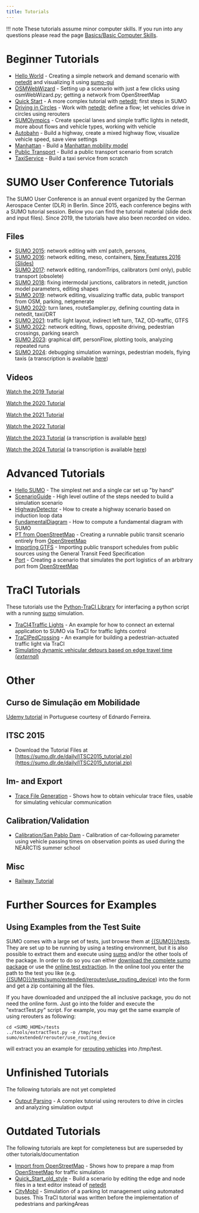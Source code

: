 ```yaml
---
title: Tutorials
---
```


!!! note
    These tutorials assume minor computer skills. If you run into any questions please read the page [Basics/Basic Computer Skills](../Basics/Basic_Computer_Skills.md).

# Beginner Tutorials
* [Hello World](Hello_World.md) - Creating a simple network and demand scenario with [netedit](../Netedit/index.md) and visualizing it using [sumo-gui](../sumo-gui.md)
* [OSMWebWizard](OSMWebWizard.md) - Setting up a scenario with just a few clicks using osmWebWizard.py; getting a network from OpenStreetMap
* [Quick Start](quick_start.md) - A more complex tutorial with [netedit](../Netedit/index.md); first steps in SUMO
* [Driving in Circles](Driving_in_Circles.md) - Work with [netedit](../Netedit/index.md); define a flow; let vehicles drive in circles using rerouters
* [SUMOlympics](SUMOlympics.md) - Create special lanes and simple traffic lights in netedit, more about flows and vehicle types, working with vehicle
* [Autobahn](Autobahn.md) - Build a highway, create a mixed highway flow, visualize vehicle speed, save view settings
* [Manhattan](Manhattan.md) - Build a [Manhattan mobility model](https://en.wikipedia.org/wiki/Manhattan_mobility_model)
* [Public Transport](PublicTransport.md) - Build a public transport scenario from scratch
* [TaxiService](TaxiService.md) - Build a taxi service from scratch

# SUMO User Conference Tutorials

The SUMO User Conference is an annual event organized by the German Aerospace Center (DLR) in Berlin. Since 2015, each conference begins with a SUMO tutorial session. Below you can find the tutorial material (slide deck and input files). Since 2019, the tutorials have also been recorded on video.

## Files
* [SUMO 2015](https://sumo.dlr.de/daily/sumo2015_tutorial.zip): network editing with xml patch, persons,
* [SUMO 2016](https://sumo.dlr.de/daily/sumo2016_tutorial.zip): network editing, meso, containers, [New Features 2016 (Slides)](https://sumo.dlr.de/daily/SUMO2016_new_features.pdf)
* [SUMO 2017](https://sumo.dlr.de/daily/sumo2017_tutorial.zip): network editing, randomTrips, calibrators (xml only), public transport (obsolete)
* [SUMO 2018](https://sumo.dlr.de/daily/sumo2018_tutorial.zip): fixing intermodal junctions, calibrators in netedit, junction model parameters, editing shapes
* [SUMO 2019](https://sumo.dlr.de/daily/sumo2019_tutorial.zip): network editing, visualizing traffic data, public transport from OSM, parking, netgenerate
* [SUMO 2020](https://sumo.dlr.de/daily/sumo2020_tutorial.zip): turn lanes, routeSampler.py, defining counting data in netedit, taxi/DRT
* [SUMO 2021](https://sumo.dlr.de/daily/sumo2021_tutorial.zip): traffic light layout, indirect left turn, TAZ, OD-traffic, GTFS
* [SUMO 2022](https://sumo.dlr.de/daily/sumo2022_tutorial.zip): network editing, flows, opposite driving, pedestrian crossings, parking search
* [SUMO 2023](https://sumo.dlr.de/daily/sumo2023_tutorial.zip): graphical diff, personFlow, plotting tools, analyzing repeated runs
* [SUMO 2024](https://sumo.dlr.de/daily/sumo2024_tutorial.zip): debugging simulation warnings, pedestrian models, flying taxis (a transcription is available [here](2024.md#transcription))

## Videos

<a class="no-arrow-link" data-youtube href="https://www.youtube.com/watch?v=UeaeCdLt_1o">Watch the 2019 Tutorial</a>
<br>

<a class="no-arrow-link" data-youtube href="https://www.youtube.com/watch?v=aiOQbaB-pWo">Watch the 2020 Tutorial</a>
<br>

<a class="no-arrow-link" data-youtube href="https://www.youtube.com/watch?v=tlshWdzFWpY">Watch the 2021 Tutorial</a>
<br>

<a class="no-arrow-link" data-youtube href="https://www.youtube.com/watch?v=urKtJj87X5M">Watch the 2022 Tutorial</a>
<br>

<a class="no-arrow-link" data-youtube href="https://www.youtube.com/watch?v=3J5KqOPT2qI">Watch the 2023 Tutorial</a>
(a transcription is available [here](2023.md#transcription))
<br>

<a class="no-arrow-link" data-youtube href="https://www.youtube.com/watch?v=9WCGxJDdY9s">Watch the 2024 Tutorial</a>
(a transcription is available [here](2024.md#transcription))

# Advanced Tutorials
* [Hello SUMO](Hello_SUMO.md) - The simplest net and a single car set up "by hand"
* [ScenarioGuide](ScenarioGuide.md) - High level outline of the steps needed to build a simulation scenario
* [HighwayDetector](HighwayDetector.md) - How to create a highway scenario based on induction loop data
* [FundamentalDiagram](FundamentalDiagram.md) - How to compute a fundamental diagram with SUMO
* [PT from OpenStreetMap](PT_from_OpenStreetMap.md) - Creating a runnable public transit scenario entirely from [OpenStreetMap](https://www.openstreetmap.org/)
* [Importing GTFS](GTFS.md) - Importing public transport schedules from public sources using the General Transit Feed Specification
* [Port](port.md) - Creating a scenario that simulates the port logistics of an arbitrary port from [OpenStreetMap](https://www.openstreetmap.org/)

# TraCI Tutorials
These tutorials use the [Python-TraCI Library](../TraCI/Interfacing_TraCI_from_Python.md) for interfacing a python script with a running [sumo](../sumo.md) simulation.

* [TraCI4Traffic Lights](TraCI4Traffic_Lights.md) - An example for how to connect an external application to SUMO via TraCI for traffic lights control
* [TraCIPedCrossing](TraCIPedCrossing.md) - An example for building a pedestrian-actuated traffic light via TraCI
* [Simulating dynamic vehicular detours based on edge travel time (*external*)](https://medium.com/@fazekade/simulating-dynamic-vehicular-detours-based-on-edge-travel-time-in-sumo-e57a50457dba)

# Other

## Curso de Simulação em Mobilidade
[Udemy tutorial](https://www.udemy.com/course/ferramenta-de-microssimulacao-de-trafego-sumo/) in Portuguese courtesy of Ednardo Ferreira.

## ITSC 2015

* Download the Tutorial Files at [https://sumo.dlr.de/daily/ITSC2015_tutorial.zip](https://sumo.dlr.de/daily/ITSC2015_tutorial.zip)

## Im- and Export
* [Trace File Generation](Trace_File_Generation.md) - Shows how to obtain vehicular trace files, usable for simulating vehicular communication

## Calibration/Validation
* [Calibration/San Pablo Dam](Calibration/San_Pablo_Dam.md) - Calibration of car-following parameter using vehicle passing times on observation points as used during the NEARCTIS summer school
<!--* [[Calibration/Berlin]] - Validation of a small inner-urban scenario of Berlin-->

<!-- ==Traffic Light Signal Control with MultiAgent Network== -->
<!--* [[MultiAgentControl]] - MultiAgent Control of Traffic Light Signals with Python -->

## Misc

- [Railway Tutorial](https://sumo.dlr.de/daily/workshop_rail_db2019.7z)

# Further Sources for Examples
## Using Examples from the Test Suite
SUMO comes with a large set of tests, just browse them at [{{SUMO}}/tests](https://github.com/eclipse-sumo/sumo/blob/main/tests). They are set up to be running by using a testing environment, but it is also possible to extract them and execute using [sumo](../sumo.md) and/or the other tools of the package. In order to do so you can either [download the complete sumo package](../Downloads.md#sources) or use the [online test extraction](https://sumo.dlr.de/extractTest.php). In the online tool you enter the path to the test you like (e.g. [{{SUMO}}/tests/sumo/extended/rerouter/use_routing_device](https://github.com/eclipse-sumo/sumo/blob/main/tests/sumo/extended/rerouter/use_routing_device)) into the form and get a zip containing all the files.

If you have downloaded and unzipped the all inclusive package, you do not need the online form. Just go into the folder and execute the "extractTest.py" script. For example, you may get the same example of using rerouters as following:

```
cd <SUMO_HOME>/tests
../tools/extractTest.py -o /tmp/test sumo/extended/rerouter/use_routing_device
```

will extract you an example for [rerouting vehicles](../Simulation/Rerouter.md) into /tmp/test.

# Unfinished Tutorials
The following tutorials are not yet completed

* [Output Parsing](Output_Parsing.md) - A complex tutorial using rerouters to drive in circles and analyzing simulation output

# Outdated Tutorials
The following tutorials are kept for completeness but are superseded by other tutorials/documentation

* [Import from OpenStreetMap](Import_from_OpenStreetMap.md) - Shows how to prepare a map from [OpenStreetMap](https://www.openstreetmap.org/) for traffic simulation
* [Quick_Start_old_style](Quick_Start_old_style.md) - Build a scenario by editing the edge and node files in a text editor instead of [netedit](../Netedit/index.md)
* [CityMobil](CityMobil.md) - Simulation of a parking lot management using automated buses. This TraCI tutorial was written before the implementation of pedestrians and parkingAreas
